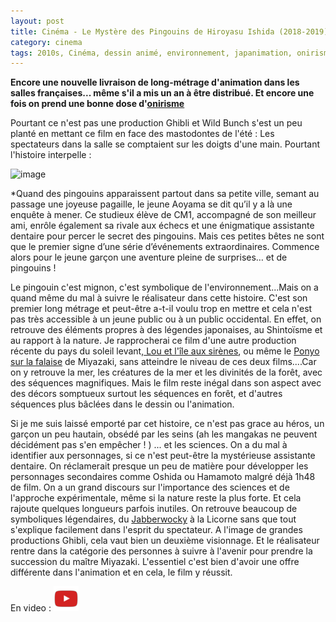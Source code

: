 ```yaml
---
layout: post
title: Cinéma - Le Mystère des Pingouins de Hiroyasu Ishida (2018-2019)
category: cinema
tags: 2010s, Cinéma, dessin animé, environnement, japanimation, onirisme
---
```

**Encore une nouvelle livraison de long-métrage d'animation dans les salles françaises... même s'il a mis un an à être distribué. Et encore une fois on prend une bonne dose d'<a href="https://fr.m.wiktionary.org/wiki/onirisme">onirisme</a>**

Pourtant ce n'est pas une production Ghibli et Wild Bunch s'est un peu planté en mettant ce film en face des mastodontes de l'été : Les spectateurs dans la salle se comptaient sur les doigts d'une main. Pourtant l'histoire interpelle : 

![image](https://filedn.eu/llqi9IBxlYouGRXYG2xlROb/img/2019/mysterepingouin.jpg)

*Quand des pingouins apparaissent partout dans sa petite ville, semant au passage une joyeuse pagaille, le jeune Aoyama se dit qu’il y a là une enquête à mener. Ce studieux élève de CM1, accompagné de son meilleur ami, enrôle également sa rivale aux échecs et une énigmatique assistante dentaire pour percer le secret des pingouins. Mais ces petites bêtes ne sont que le premier signe d’une série d’événements extraordinaires. Commence alors pour le jeune garçon une aventure pleine de surprises… et de pingouins !

Le pingouin c'est mignon, c'est symbolique de l'environnement...Mais on a quand même du mal à suivre le réalisateur dans cette histoire. C'est son premier long métrage et peut-être a-t-il voulu trop en mettre et cela n'est pas très accessible à un jeune public ou à un public occidental. En effet, on retrouve des éléments propres à des légendes japonaises, au Shintoïsme et au rapport à la nature. Je rapprocherai ce film d'une autre production récente du pays du soleil levant,<a href="https://fr.wikipedia.org/wiki/Lou_et_l%27Île_aux_sirènes"> Lou et l'île aux sirènes</a>, ou même le <a href="https://fr.wikipedia.org/wiki/Ponyo_sur_la_falaise">Ponyo sur la falaise</a> de Miyazaki, sans atteindre le niveau de ces deux films....Car on y retrouve la mer, les créatures de la mer et les divinités de la forêt, avec des séquences magnifiques. Mais le film reste inégal dans son aspect avec des décors somptueux surtout les séquences en forêt, et d'autres séquences plus bâclées dans le dessin ou l'animation.

Si je me suis laissé emporté par cet histoire, ce n'est pas grace au héros, un garçon un peu hautain, obsédé par les seins (ah les mangakas ne peuvent décidément pas s'en empêcher ! ) ... et les sciences. On a du mal à identifier aux personnages, si ce n'est peut-être la mystérieuse assistante dentaire. On réclamerait presque un peu de matière pour développer les personnages secondaires comme Oshida ou Hamamoto malgré déjà 1h48 de film. On a un grand discours sur l'importance des sciences et de l'approche expérimentale, même si la nature reste la plus forte. Et cela rajoute quelques longueurs parfois inutiles. On retrouve beaucoup de symboliques légendaires, du <a href="https://fr.wikipedia.org/wiki/Jabberwocky_(poème)">Jabberwocky</a> à la Licorne sans que tout s'explique facilement dans l'esprit du spectateur. A l'image de grandes productions Ghibli, cela vaut bien un deuxième visionnage. Et le réalisateur rentre dans la catégorie des personnes à suivre à l'avenir pour prendre la succession du maître Miyazaki. L'essentiel c'est bien d'avoir une offre différente dans l'animation et en cela, le film y réussit.

En video : [![video](/images/youtube.png)](https://www.youtube.com/watch?v=uApc-PwJu10)


